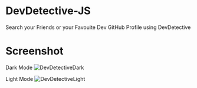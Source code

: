 # DevDetective-JS
 Search your Friends or your Favouite Dev GitHub Profile using DevDetective

# Screenshot
Dark Mode
![DevDetectiveDark](https://github.com/HarrisSaroj/DevDetective-JS/assets/109414883/10bb5131-59f3-4b06-9eff-3df72d938d87)

Light Mode
![DevDetectiveLight](https://github.com/HarrisSaroj/DevDetective-JS/assets/109414883/28170029-f5b9-4cf8-bdef-cc6397f435c1)
